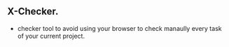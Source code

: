 ## X-Checker.

* checker tool to avoid using your browser to check manaully every task of your current project.

